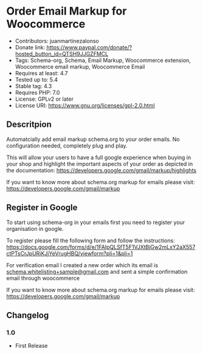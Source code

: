 # Order Email Markup for Woocommerce
* Contributors: juanmartinezalonso
* Donate link: https://www.paypal.com/donate/?hosted_button_id=QTSH9JJGZFMCL
* Tags: Schema-org, Schema, Email Markup, Woocommerce extension, Woocommerce email markup, Woocommerce Email
* Requires at least: 4.7
* Tested up to: 5.4
* Stable tag: 4.3
* Requires PHP: 7.0
* License: GPLv2 or later
* License URI: https://www.gnu.org/licenses/gpl-2.0.html

## Descritpion

Automatcially add email markup schema.org to your order emails. No configuration needed, completely plug and play.

This will allow your users to have a full google experience when buying in your shop and highlight the important aspects of your order as depicted in the documentation: https://developers.google.com/gmail/markup/highlights

If you want to know more about schema.org markup for emails please visit: https://developers.google.com/gmail/markup

## Register in Google

To start using schema-org in your emails first you need to register your organisation in google.

To register please fill the following form and follow the instructions: https://docs.google.com/forms/d/e/1FAIpQLSfT5F1VJXtBjGw2mLxY2aX557ctPTsCrJpURiKJjYeVrugHBQ/viewform?pli=1&pli=1

For verification email I created a new order which its email is schema.whitelisting+sample@gmail.com and sent a simple confirmation email through woocommerce

If you want to know more about schema.org markup for emails please visit: https://developers.google.com/gmail/markup

## Changelog

### 1.0
* First Release